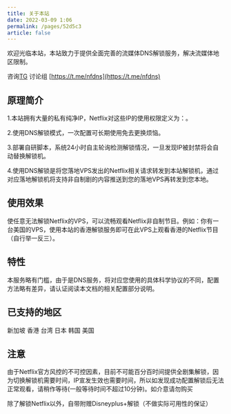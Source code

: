 ```yaml
---
title: 关于本站
date: 2022-03-09 1:06
permalink: /pages/52d5c3
article: false
---
```


欢迎光临本站，本站致力于提供全面完善的流媒体DNS解锁服务，解决流媒体地区限制。

咨询[TG](https://t.me/leo_togo)  讨论组 [https://t.me/nfdns](https://t.me/nfdns)

## 原理简介
1.本站拥有大量的私有纯净IP，Netflix对这些IP的使用权限定义为：<Badge text="支持非自制剧的观看" type="error" vertical="middle"/>。

2.使用DNS解锁模式，一次配置可长期使用免去更换烦恼。

3.部署自研脚本，系统24小时自主轮询检测解锁情况，一旦发现IP被封禁将会自动替换解锁机。

4.使用DNS解锁是将您落地VPS发出的Netflix相关请求转发到本站解锁机，通过对应落地解锁机将支持非自制剧的内容推送到您的落地VPS再转发到您本地。


## 使用效果
使任意无法解锁Netflix的VPS，可以流畅观看Netflix非自制节目。例如：你有一台美国的VPS，使用本站的香港解锁服务即可在此VPS上观看香港的Netflix节目（自行举一反三）。

## 特性
本服务略有门槛，由于是DNS服务，将对应您使用的具体科学协议的不同，配置方法略有差异，请认证阅读本文档的相关配置部分说明。

## 已支持的地区
新加坡  香港  台湾  日本  韩国  美国

## 注意
由于Netflix官方风控的不可控因素，目前不可能百分百时间提供全剧集解锁，因为切换解锁机需要时间，IP宣发生效也需要时间，所以如发现成功配置解锁后无法正常观看，请稍作等待(一般等待时间不超过10分钟)。如介意请勿购买

除了解锁Netflix以外，自带附赠Disneyplus+解锁（不做实际可用性的保证）

